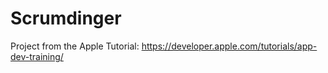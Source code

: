 # Scrumdinger

Project from the Apple Tutorial: https://developer.apple.com/tutorials/app-dev-training/
